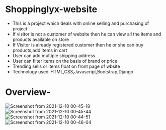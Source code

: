 # Shoppinglyx-website
- This is a project which deals with online selling and purchasing of project 
- If visitor is not a customer of website then he can view all the items and products available on store
- If Visitor is already registered customer then he or she can buy products,add items in cart 
- User can add multiple shipping address
- User can filter items on the basis of brand or price
- Trending sells or items float on front page of wbsite
- Technology used-HTML,CSS,Javascript,Bootstrap,Django
# Overview-
![Screenshot from 2021-12-10 00-45-18](https://user-images.githubusercontent.com/56331816/145463254-bc1b0eff-209b-4ea5-8b21-3e626d9894d8.png)
![Screenshot from 2021-12-10 00-45-44](https://user-images.githubusercontent.com/56331816/145463262-1bc2497d-6535-482b-b874-b462db0757ce.png)
![Screenshot from 2021-12-10 00-44-51](https://user-images.githubusercontent.com/56331816/145463271-12aa96fd-c3b5-416a-aad5-268bdb94a660.png)
![Screenshot from 2021-12-10 00-46-04](https://user-images.githubusercontent.com/56331816/145463278-534bb44a-de69-4dd2-b589-eee34cfaca14.png)
